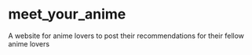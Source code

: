 # meet_your_anime
A website for anime lovers to post their recommendations for their fellow anime lovers
